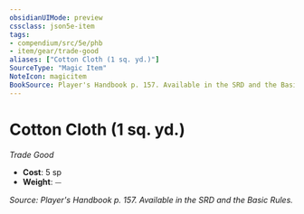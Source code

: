 ```yaml
---
obsidianUIMode: preview
cssclass: json5e-item
tags:
- compendium/src/5e/phb
- item/gear/trade-good
aliases: ["Cotton Cloth (1 sq. yd.)"]
SourceType: "Magic Item"
NoteIcon: magicitem
BookSource: Player's Handbook p. 157. Available in the SRD and the Basic Rules.
---
```

# Cotton Cloth (1 sq. yd.)
*Trade Good*  

- **Cost**: 5 sp
- **Weight**: ⏤

*Source: Player's Handbook p. 157. Available in the SRD and the Basic Rules.*